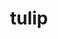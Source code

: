 ---
layout: smileys&emotion
title: tulip
emoji: tulip
permalink: 🌷.html
image: assets/img/3moji/tulip.png
---